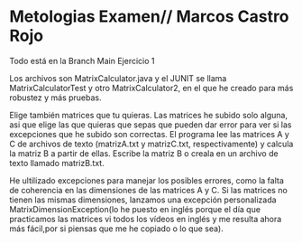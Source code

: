 # Metologias Examen// Marcos Castro Rojo
Todo está en la Branch Main
Ejercicio 1

Los archivos son MatrixCalculator.java y el JUNIT se llama MatrixCalculatorTest y otro MatrixCalculator2, en el que he creado para más robustez y más pruebas.

Elige también matrices que tu quieras.
Las matrices he subido solo alguna, asi que elige las que quieras que sepas que pueden dar error para ver si las excepciones que he subido son correctas.
El programa lee las matrices A y C de archivos de texto (matrizA.txt y matrizC.txt, respectivamente) y calcula la matriz B a partir de ellas. Escribe la matriz B o creala en un archivo de texto llamado matrizB.txt.

He ultilizado excepciones para manejar los posibles errores, como la falta de coherencia en las dimensiones de las matrices A y C. Si las matrices no tienen las mismas dimensiones, lanzamos una excepción personalizada MatrixDimensionException(lo he puesto en inglés porque el día que practicamos las matrices vi todos los vídeos en inglés y me resulta ahora más fácil,por si piensas que me he copiado o lo que sea).


